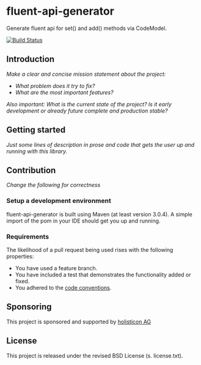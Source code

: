 fluent-api-generator
====================

Generate fluent api for set() and add() methods via CodeModel. 

[![Build Status](https://secure.travis-ci.org/holisticon/fluent-api-generator.png)](https://travis-ci.org/holisticon/fluent-api-generator)
## Introduction
*Make a clear and concise mission statement about the project:*

- *What problem does it try to fix?*
- *What are the most important features?*

*Also important: What is the current state of the project? Is it early development or already future complete and production stable?*

## Getting started
*Just some lines of description in prose and code that gets the user up and running with this library.*

## Contribution
*Change the following for correctness*

### Setup a development environment
fluent-api-generator is built using Maven (at least version 3.0.4).
A simple import of the pom in your IDE should get you up and running.

### Requirements
The likelihood of a pull request being used rises with the following properties:

- You have used a feature branch.
- You have included a test that demonstrates the functionality added or fixed.
- You adhered to the [code conventions](http://www.oracle.com/technetwork/java/javase/documentation/codeconvtoc-136057.html).

## Sponsoring
This project is sponsored and supported by [holisticon AG](http://holisticon.de/cms/About/Startseite)

## License
This project is released under the revised BSD License (s. license.txt).

